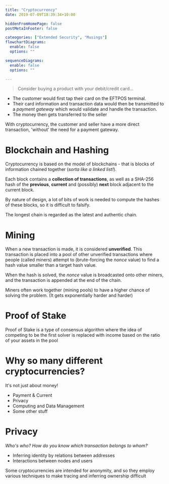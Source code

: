```yaml
---
title: "Cryptocurrency"
date: 2019-07-09T18:39:34+10:00

hiddenFromHomePage: false
postMetaInFooter: false

cateogories: ["Extended Security", "Musings"]
flowchartDiagrams:
  enable: false
  options: ""

sequenceDiagrams: 
  enable: false
  options: ""

---
```


> Consider buying a product with your debit/credit card...

* The customer would first tap their card on the EFTPOS terminal.  
* Their card information and transaction data would then be transmitted to a _payment gateway_ which would validate and handle the transaction.  
* The money then gets transferred to the seller

With cryptocurrency, the customer and seller have a more direct transaction, 'without' the need for a payment gateway.

# Blockchain and Hashing

Cryptocurrency is based on the model of blockchains - that is blocks of information chained together (_sorta like a linked list!_).  

Each block contains a **collection of transactions**, as well as a SHA-256 hash of the **previous**, **current** and (possibly) **next** block adjacent to the current block.

By nature of design, a lot of bits of work is needed to compute the hashes of these blocks, so it is difficult to falsify.

The longest chain is regarded as the latest and authentic chain.

# Mining 

When a new transaction is made, it is considered **unverified**. This transaction is placed into a pool of other unverified transactions where people (called miners) attempt to (brute-forcing the _nonce_ value) to find a hash value smaller than a target hash value.  

When the hash is solved, the _nonce_ value is broadcasted onto other miners, and the transaction is appended at the end of the chain.

Miners often work together (mining pools) to have a higher chance of solving the problem. (It gets exponentially harder and harder)

# Proof of Stake

Proof of Stake is a type of consensus algorithm where the idea of competing to be the first solver is replaced with income based on the ratio of your assets in the pool

# Why so many different cryptocurrencies?  
It's not just about money!

- Payment & Current
- Privacy
- Computing and Data Management
- Some other stuff

# Privacy

_Who's who? How do you know which transaction belongs to whom?_

* Inferring identity by relations between addresses
* Interactions between nodes and users

Some cryptocurrencies are intended for anonymity, and so they employ various techniques to make tracing and inferring ownership difficult
